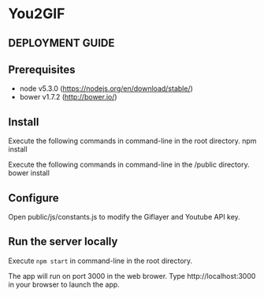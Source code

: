 # You2GIF #

## DEPLOYMENT GUIDE ##

## Prerequisites

-  node v5.3.0 (https://nodejs.org/en/download/stable/)
-  bower v1.7.2 (http://bower.io/)

## Install

Execute the following commands in command-line in the root directory.
npm install

Execute the following commands in command-line in the /public directory.
bower install

## Configure

Open public/js/constants.js to modify the Giflayer and Youtube API key.

## Run the server locally

Execute `npm start` in command-line in the root directory.

The app will run on port 3000 in the web brower.
Type http://localhost:3000 in your browser to launch the app.
